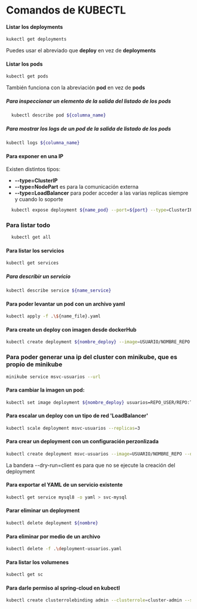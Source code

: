 # Comandos de KUBECTL

#### Listar los deployments
```bash
kukectl get deployments
```
Puedes usar el abreviado que **deploy** en vez de **deployments**

#### Listar los pods

```bash
kubectl get pods
```
También funciona con la abreviación **pod** en vez de **pods**

##### Para inspeccionar un elemento de la salida del listado de los pods

```bash
  kubectl describe pod ${columna_name} 
```

##### Para mostrar los logs de un pod de la salida de listado de los pods
```bash
kubectl logs ${columna_name}
```

#### Para exponer en una IP
Existen distintos tipos:

- **--type=ClusterIP**
- **--type=NodePart** es para la comunicación externa
- **--type=LoadBalancer** para poder acceder a las varias replicas siempre y cuando lo soporte

```bash
  kubectl expose deployment ${name_pod} --port=${port} --type=ClusterIP
```

### Para listar todo

```bash
  kubectl get all
```

#### Para listar los servicios

```bash
kubectl get services
```

##### Para describir un servicio

```bash
kubectl describe service ${name_service}
```

#### Para poder levantar un pod con un archivo yaml

```bash
kubectl apply -f .\${name_file}.yaml
```

#### Para create un deploy con imagen desde dockerHub
```bash
kubectl create deployment ${nombre_deploy} --image=USUARIO/NOMBRE_REPO --port=NRO_PUERTO
```

### Para poder generar una ip del cluster con minikube, que es propio de minikube
```bash
minikube service msvc-usuarios --url
```

#### Para cambiar la imagen un pod:
```bash
kubectl set image deployment ${nombre_deploy} usuarios=REPO_USER/REPO:TAG
```

#### Para escalar un deploy con un tipo de red 'LoadBalancer'
```bash
kubectl scale deployment msvc-usuarios --replicas=3
```

#### Para crear un deployment con un configuración perzonlizada
```bash
kubectl create deployment msvc-usuarios --image=USUARIO/NOMBRE_REPO --dry-run=client  -o yaml > nombre_archivo.yaml
```
La bandera --dry-run=client es para que no se ejecute la creación del deployment  

#### Para exportar el YAML de un servicio existente

```bash
kubectl get service mysql8 -o yaml > svc-mysql
```
#### Parar eliminar un deployment

```bash
kubectl delete deployment ${nombre}
```

#### Para eliminar por medio de un archivo

```bash
kubectl delete -f .\deployment-usuarios.yaml
```

#### Para listar los volumenes
```bash
kubectl get sc
```

#### Para darle permiso al spring-cloud en kubectl
```bash
kubectl create clusterrolebinding admin --clusterrole=cluster-admin --serviceaccount=default:default
```
